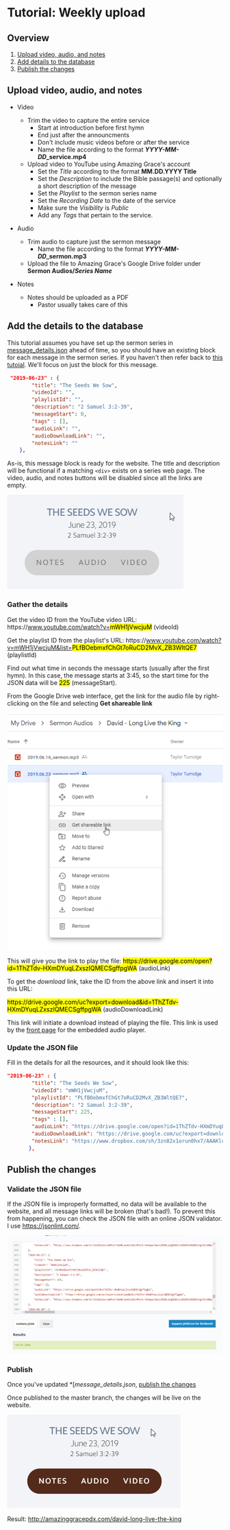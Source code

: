 
# Tutorial: Weekly upload

## Overview

1. [Upload video, audio, and notes](#Upload-video,-audio,-and-notes)
2. [Add details to the database](#Add-the-details-to-the-database)
3. [Publish the changes](#Publish-the-changes)

## Upload video, audio, and notes

* Video
    * Trim the video to capture the entire service
        * Start at introduction before first hymn
        * End just after the announcments
        * Don't include music videos before or after the service
        * Name the file according to the format ***YYYY-MM-DD*_service.mp4**
    * Upload video to YouTube using Amazing Grace's account
        * Set the *Title* according to the format **MM.DD.YYYY Title**
        * Set the *Description* to include the Bible passage(s) and optionally a short description of the message
        * Set the *Playlist* to the sermon series name
        * Set the *Recording Date* to the date of the service
        * Make sure the *Visibility* is *Public*
        * Add any *Tags* that pertain to the service.

* Audio
    * Trim audio to capture just the sermon message
        * Name the file according to the format ***YYYY-MM-DD*_sermon.mp3**
    * Upload the file to Amazing Grace's Google Drive folder under **Sermon Audios/*Series Name***

* Notes
    * Notes should be uploaded as a PDF
        * Pastor usually takes care of this

## Add the details to the database

This tutorial assumes you have set up the sermon series in [message_details.json](../message_details.json) ahead of time, so you should have an existing block for each message in the sermon series. If you haven't then refer back to [this tutoial](tutorial-adding-a-new-series.md). We'll focus on just the block for this message.

```json
 "2019-06-23" : {
        "title": "The Seeds We Sow",
        "videoId": "",
        "playlistId": "",
        "description": "2 Samuel 3:2-39",
        "messageStart": 0,
        "tags" : [],
        "audioLink": "",
        "audioDownloadLink": "",
        "notesLink": ""
    },
```
As-is, this message block is ready for the website. The title and description will be functional if a matching `<div>` exists on a series web page. The video, audio, and notes buttons will be disabled since all the links are empty.

![Empty message](images/ex_card_empty_message.png)

### Gather the details

Get the video ID from the YouTube video URL:
<span>https</span>://www.youtube.com/watch?v=<mark>mWH1jVwcjuM</mark> (videoId)

Get the playlist ID from the playlist's URL: <span>https</span>://www.youtube.com/watch?v=mWH1jVwcjuM&list=<mark>PLfBOebmxfChGt7oRuCD2MvX_ZB3WltQE7</mark> (playlistId)

Find out what time in seconds the message starts (usually after the first hymn). In this case, the message starts at 3:45, so the start time for the JSON data will be <mark>225</mark> (messageStart).

From the Google Drive web interface, get the link for the audio file by right-clicking on the file and selecting **Get shareable link**

![image](images/ex_google_drive_get_shareable_link.png)


This will give you the link to play the file:
<mark><span>https</span>://drive.google.com/open?id=1ThZTdv-HXmDYuqLZxszIQMECSgffpgWA</mark> (audioLink)

To get the *download* link, take the ID from the above link and insert it into this URL: 

<mark><span>https<span>://drive.google.com/uc?export=download&id=1ThZTdv-HXmDYuqLZxszIQMECSgffpgWA</mark> (audioDownloadLink)

This link will initiate a download instead of playing the file. This link is used by the [front page](description-website-code.md#Messages-Front-Page) for the embedded audio player.

### Update the JSON file

Fill in the details for all the resources, and it should look like this: 

```json    
"2019-06-23" : {
        "title": "The Seeds We Sow",
        "videoId": "mWH1jVwcjuM",
        "playlistId": "PLfBOebmxfChGt7oRuCD2MvX_ZB3WltQE7",
        "description": "2 Samuel 3:2-39",
        "messageStart": 225,
        "tags" : [],
        "audioLink": "https://drive.google.com/open?id=1ThZTdv-HXmDYuqLZxszIQMECSgffpgWA",
        "audioDownloadLink": "https://drive.google.com/uc?export=download&id=1ThZTdv-HXmDYuqLZxszIQMECSgffpgWA",
        "notesLink": "https://www.dropbox.com/sh/3zn82x1orun0hx7/AAAKloonCx5bcVMKz6-Fetopa/David%20Long%20Live%20the%20King?dl=0&preview=Notes+2+Samuel+3.2-39+Seeds+We+Sow.pdf&subfolder_nav_tracking=1"
       },
```

## Publish the changes

### Validate the JSON file

If the JSON file is improperly formatted, no data will be available to the website, and all message links will be broken (that's bad!). To prevent this from happening, you can check the JSON file with an online JSON validator. I use https://jsonlint.com/.

![JSON Lint](images/ex_json_lint.png)

### Publish

Once you've updated *[*message_details.json*, [publish the changes](tutorial-publishing-changes.md)

Once published to the master branch, the changes will be live on the website.

![Populated message](images/ex_card_populated_message.png)

Result: http://amazinggracepdx.com/david-long-live-the-king 
